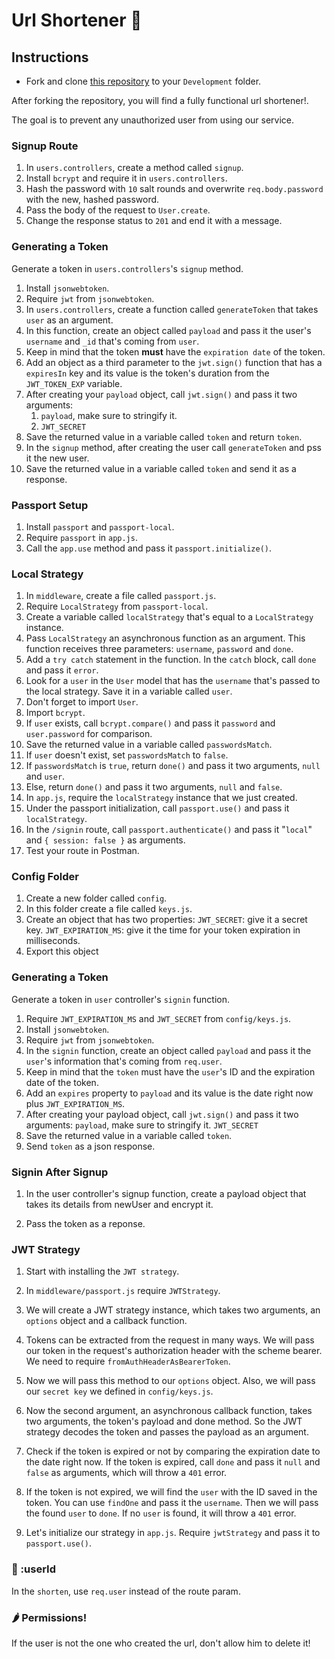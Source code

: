 # Url Shortener 🔗

## Instructions

- Fork and clone [this repository](https://github.com/JoinCODED/Task-Express-M6-Authentication-urlShortener-noSql) to your `Development` folder.

After forking the repository, you will find a fully functional url shortener!.

The goal is to prevent any unauthorized user from using our service.

### Signup Route

1. In `users.controllers`, create a method called `signup`.
2. Install `bcrypt` and require it in `users.controllers`.
3. Hash the password with `10` salt rounds and overwrite `req.body.password` with the new, hashed password.
4. Pass the body of the request to `User.create`.
5. Change the response status to `201` and end it with a message.

### Generating a Token

Generate a token in `users.controllers`'s `signup` method.

1. Install `jsonwebtoken`.
2. Require `jwt` from `jsonwebtoken`.
3. In `users.controllers`, create a function called `generateToken` that takes `user` as an argument.
4. In this function, create an object called `payload` and pass it the user's `username` and `_id` that's coming from `user`.
5. Keep in mind that the token **must** have the `expiration date` of the token.
6. Add an object as a third parameter to the `jwt.sign()` function that has a `expiresIn` key and its value is the token's duration from the  `JWT_TOKEN_EXP` variable.
7. After creating your `payload` object, call `jwt.sign()` and pass it two arguments:
   1. `payload`, make sure to stringify it.
   2. `JWT_SECRET`
8. Save the returned value in a variable called `token` and return `token`.
9. In the `signup` method, after creating the user call `generateToken` and pss it the new user.
10. Save the returned value in a variable called `token` and send it as a response.

### Passport Setup

1. Install `passport` and `passport-local`.
2. Require `passport` in `app.js`.
3. Call the `app.use` method and pass it `passport.initialize()`.

### Local Strategy

1. In `middleware`, create a file called `passport.js`.
2. Require `LocalStrategy` from `passport-local`.
3. Create a variable called `localStrategy` that's equal to a `LocalStrategy` instance.
4. Pass `LocalStrategy` an asynchronous function as an argument. This function receives three parameters: `username`, `password` and `done`.
5. Add a `try catch` statement in the function. In the `catch` block, call `done` and pass it `error`.
6. Look for a `user` in the `User` model that has the `username` that's passed to the local strategy. Save it in a variable called `user`.
7. Don't forget to import `User`.
8. Import `bcrypt`.
9. If `user` exists, call `bcrypt.compare()` and pass it `password` and `user.password` for comparison.
10. Save the returned value in a variable called `passwordsMatch`.
11. If `user` doesn't exist, set `passwordsMatch` to `false`.
12. If `passwordsMatch` is `true`, return `done()` and pass it two arguments, `null` and `user`.
13. Else, return `done()` and pass it two arguments, `null` and `false`.
14. In `app.js`, require the `localStrategy` instance that we just created.
15. Under the passport initialization, call `passport.use()` and pass it `localStrategy`.
16. In the `/signin` route, call `passport.authenticate()` and pass it "`local`" and `{ session: false }` as arguments.
17. Test your route in Postman.

### Config Folder

1. Create a new folder called `config`.
2. In this folder create a file called `keys.js`.
3. Create an object that has two properties:
   `JWT_SECRET`: give it a secret key.
   `JWT_EXPIRATION_MS`: give it the time for your token expiration in milliseconds.
4. Export this object

### Generating a Token

Generate a token in `user` controller's `signin` function.

1. Require `JWT_EXPIRATION_MS` and `JWT_SECRET` from `config/keys.js`.
2. Install `jsonwebtoken`.
3. Require `jwt` from `jsonwebtoken`.
4. In the `signin` function, create an object called `payload` and pass it the `user`'s information that's coming from `req.user`.
5. Keep in mind that the `token` must have the `user`'s ID and the expiration date of the token.
6. Add an `expires` property to `payload` and its value is the date right now plus `JWT_EXPIRATION_MS`.
7. After creating your payload object, call `jwt.sign()` and pass it two arguments:
   `payload`, make sure to stringify it.
   `JWT_SECRET`
8. Save the returned value in a variable called `token`.
9. Send `token` as a json response.

### Signin After Signup

1. In the user controller's signup function, create a payload object that takes its details from newUser and encrypt it.

2. Pass the token as a reponse.

### JWT Strategy

1. Start with installing the `JWT strategy`.

2. In `middleware/passport.js` require `JWTStrategy`.

3. We will create a JWT strategy instance, which takes two arguments, an `options` object and a callback function.

4. Tokens can be extracted from the request in many ways. We will pass our token in the request's authorization header with the scheme bearer. We need to require `fromAuthHeaderAsBearerToken`.

5. Now we will pass this method to our `options` object. Also, we will pass our `secret key` we defined in `config/keys.js`.

6. Now the second argument, an asynchronous callback function, takes two arguments, the token's payload and done method. So the JWT strategy decodes the token and passes the payload as an argument.

7. Check if the token is expired or not by comparing the expiration date to the date right now. If the token is expired, call `done` and pass it `null` and `false` as arguments, which will throw a `401` error.

8. If the token is not expired, we will find the `user` with the ID saved in the token. You can use `findOne` and pass it the `username`. Then we will pass the found `user` to `done`. If no `user` is found, it will throw a `401` error.

9. Let's initialize our strategy in `app.js`. Require `jwtStrategy` and pass it to `passport.use()`.

### 🍋 :userId

In the `shorten`, use `req.user` instead of the route param.

### 🌶️ Permissions!

If the user is not the one who created the url, don't allow him to delete it!
